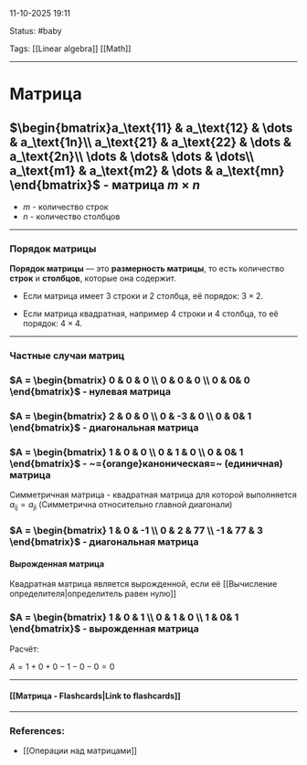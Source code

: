 
11-10-2025 19:11

Status: #baby 

Tags: [[Linear algebra]] [[Math]]

---
# Матрица

## $\begin{bmatrix}a_\text{11} & a_\text{12} & \dots & a_\text{1n}\\ a_\text{21} & a_\text{22} & \dots & a_\text{2n}\\ \dots & \dots& \dots & \dots\\ a_\text{m1} & a_\text{m2} & \dots & a_\text{mn} \end{bmatrix}$ - матрица $m \times n$


- $m$ - количество строк
- $n$ - количество столбцов
---
### Порядок матрицы

**Порядок матрицы** — это **размерность матрицы**, то есть количество **строк** и **столбцов**, которые она содержит.

- Если матрица имеет 3 строки и 2 столбца, её порядок: $3 \times 2$.
    
- Если матрица квадратная, например 4 строки и 4 столбца, то её порядок: $4 \times 4$.

---
### Частные случаи матриц

### $A = \begin{bmatrix} 0 & 0 & 0 \\ 0 & 0 & 0 \\ 0 & 0& 0 \end{bmatrix}$ - нулевая матрица



### $A = \begin{bmatrix} 2 & 0 & 0 \\ 0 & -3 & 0 \\ 0 & 0& 1 \end{bmatrix}$ - диагональная матрица


### $A = \begin{bmatrix} 1 & 0 & 0 \\ 0 & 1 & 0 \\ 0 & 0& 1 \end{bmatrix}$ - ~={orange}каноническая=~ (единичная) матрица


Симметричная матрица - квадратная матрица для которой выполняется $a_\text{ij} = a_\text{ji}$
(Симметрична относительно главной диагонали)
### $A = \begin{bmatrix} 1 & 0 & -1 \\ 0 & 2 & 77 \\ -1 & 77 & 3 \end{bmatrix}$ - диагональная матрица


#### **Вырожденная матрица**

Квадратная матрица является вырожденной, если её [[Вычисление определителя|определитель равен нулю]]

### $A = \begin{bmatrix} 1 & 0 & 1 \\ 0 & 1 & 0 \\ 1 & 0& 1 \end{bmatrix}$ - вырожденная матрица

Расчёт:

$A = 1 + 0 + 0 - 1 - 0 - 0 = 0$





----
#### [[Матрица - Flashcards|Link to flashcards]]



---
### References:

- [[Операции над матрицами]]